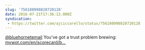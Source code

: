```yaml
---
slug: '756180998828720128'
date: 2016-07-21T17:36:13.000Z
syndication:
 - https://twitter.com/ajciccarello/status/756180998828720128
---
```


[@bluehornetemail](https://twitter.com/bluehornetemail) You've got a trust problem brewing: [mywot.com/en/scorecard/b…](https://www.mywot.com/en/scorecard/bluehornet.com)
